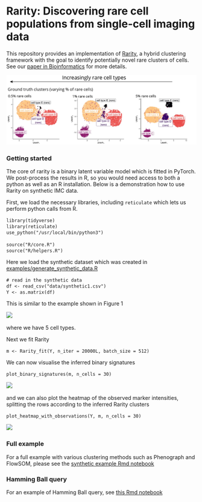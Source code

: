 # Rarity: Discovering rare cell populations from single-cell imaging data

This repository provides an implementation of [Rarity](https://doi.org/10.1093/bioinformatics/btad750), a hybrid clustering framework with the goal to identify potentially novel rare clusters of cells. See our [paper in Bioinformatics](https://doi.org/10.1093/bioinformatics/btad750) for more details. 

![](examples/fig/banner_umap.png)

### Getting started

The core of rarity is a binary latent variable model which is fitted in PyTorch. We post-process the results in R, so you would need access to both a python as well as an R installation. Below is a demonstration how to use Rarity on synthetic IMC data. 

First, we load the necessary libraries, including `reticulate` which lets us perform python calls from R. 

```
library(tidyverse)
library(reticulate)
use_python("/usr/local/bin/python3")

source("R/core.R")
source("R/helpers.R")
```

Here we load the synthetic dataset which was created in [examples/generate_synthetic_data.R](examples/generate_synthetic_data.R)

```
# read in the synthetic data
df <- read_csv("data/synthetic1.csv")
Y <- as.matrix(df)
```

This is similar to the example shown in Figure 1

![](examples/fig/fig1a_ground_truth.png)

where we have 5 cell types. 

Next we fit Rarity

```
m <- Rarity_fit(Y, n_iter = 20000L, batch_size = 512)
```

We can now visualise the inferred binary signatures 

```
plot_binary_signatures(m, n_cells = 30)
```
![](examples/fig/synthetic_heatmap1.png)

and we can also plot the heatmap of the observed marker intensities, splitting the rows according to the inferred Rarity clusters
```
plot_heatmap_with_observations(Y, m, n_cells = 30)
```
![](examples/fig/synthetic_heatmap2.png)

### Full example

For a full example with various clustering methods such as Phenograph and FlowSOM, please see the [synthetic example Rmd notebook](example_synthetic.md)

### Hamming Ball query

For an example of Hamming Ball query, see [this Rmd notebook](example_hamming_ball_query.md)
